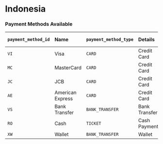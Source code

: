 # Indonesia

### Payment Methods Available

| `payment_method_id` | **Name** | `payment_method_type` | **Details** | Allowed Flows | **Logo** |
| :--- | :--- | :--- | :--- | :--- | :--- |
| `VI` | Visa | `CARD` | Credit Card | `REDIRECT` | ​https://pay.dlocal.com/views/2.0/images/payments/VI.png​ |
| `MC` | MasterCard | `CARD` | Credit Card | `REDIRECT` | ​https://pay.dlocal.com/views/2.0/images/payments/MC.png​ |
| `JC` | JCB | `CARD` | Credit Card | `REDIRECT` | ​https://pay.dlocal.com/views/2.0/images/payments/JC.png​ |
| `AE` | American Express | `CARD` | Credit Card | `REDIRECT` | https://pay.dlocal.com/views/2.0/images/payments/AE.png |
| `VS` | Bank Transfer | `BANK_TRANSFER` | Bank Transfer | `REDIRECT` | ​https://pay.dlocal.com/views/2.0/images/payments/VS.png |
| `RO` | Cash | `TICKET` | Cash Payments | `REDIRECT` |  https://pay.dlocal.com/views/2.0/images/payments/RO.png |
| `XW` | Wallet | `BANK_TRANSFER` | Wallet | `REDIRECT` | https://pay.dlocal.com/views/2.0/images/payments/XW.png |



